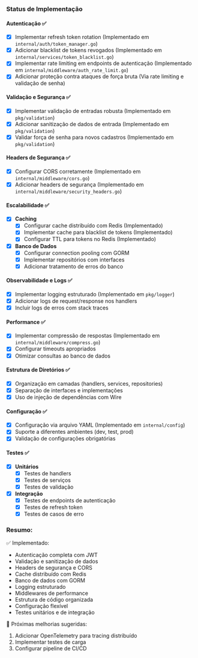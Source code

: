 ### Status de Implementação

#### Autenticação ✅
- [x] Implementar refresh token rotation (Implementado em `internal/auth/token_manager.go`)
- [x] Adicionar blacklist de tokens revogados (Implementado em `internal/services/token_blacklist.go`)
- [x] Implementar rate limiting em endpoints de autenticação (Implementado em `internal/middleware/auth_rate_limit.go`)
- [x] Adicionar proteção contra ataques de força bruta (Via rate limiting e validação de senha)

#### Validação e Segurança ✅
- [x] Implementar validação de entradas robusta (Implementado em `pkg/validation`)
- [x] Adicionar sanitização de dados de entrada (Implementado em `pkg/validation`)
- [x] Validar força de senha para novos cadastros (Implementado em `pkg/validation`)

#### Headers de Segurança ✅
- [x] Configurar CORS corretamente (Implementado em `internal/middleware/cors.go`)
- [x] Adicionar headers de segurança (Implementado em `internal/middleware/security_headers.go`)

#### Escalabilidade ✅
- [x] **Caching**
  - [x] Configurar cache distribuído com Redis (Implementado)
  - [x] Implementar cache para blacklist de tokens (Implementado)
  - [x] Configurar TTL para tokens no Redis (Implementado)

- [x] **Banco de Dados**
  - [x] Configurar connection pooling com GORM
  - [x] Implementar repositórios com interfaces
  - [x] Adicionar tratamento de erros do banco

#### Observabilidade e Logs ✅
- [x] Implementar logging estruturado (Implementado em `pkg/logger`)
- [x] Adicionar logs de request/response nos handlers
- [x] Incluir logs de erros com stack traces

#### Performance ✅
- [x] Implementar compressão de respostas (Implementado em `internal/middleware/compress.go`)
- [x] Configurar timeouts apropriados
- [x] Otimizar consultas ao banco de dados

#### Estrutura de Diretórios ✅
- [x] Organização em camadas (handlers, services, repositories)
- [x] Separação de interfaces e implementações
- [x] Uso de injeção de dependências com Wire

#### Configuração ✅
- [x] Configuração via arquivo YAML (Implementado em `internal/config`)
- [x] Suporte a diferentes ambientes (dev, test, prod)
- [x] Validação de configurações obrigatórias

#### Testes ✅
- [x] **Unitários**
  - [x] Testes de handlers
  - [x] Testes de serviços
  - [x] Testes de validação

- [x] **Integração**
  - [x] Testes de endpoints de autenticação
  - [x] Testes de refresh token
  - [x] Testes de casos de erro

### Resumo:
✅ Implementado:
- Autenticação completa com JWT
- Validação e sanitização de dados
- Headers de segurança e CORS
- Cache distribuído com Redis
- Banco de dados com GORM
- Logging estruturado
- Middlewares de performance
- Estrutura de código organizada
- Configuração flexível
- Testes unitários e de integração

🚀 Próximas melhorias sugeridas:
1. Adicionar OpenTelemetry para tracing distribuído
2. Implementar testes de carga
3. Configurar pipeline de CI/CD 